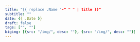 ```yaml
---
title: "{{ replace .Name "-" " " | title }}"
subtitle: ""
date: {{ .Date }}
draft: false
tags: ["", ""]
bigimg: [{src: "/img/", desc: ""}, {src: "/img/", desc: ""}]
---
```


